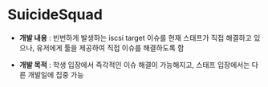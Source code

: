 # SuicideSquad

* __개발 내용__ : 빈번하게 발생하는 iscsi target 이슈를 현재 스태프가 직접 해결하고 있으나, 유저에게 툴을 제공하여 직접 이슈를 해결하도록 함

* __개발 목적__ : 학생 입장에서 즉각적인 이슈 해결이 가능해지고, 스태프 입장에서는 다른 개발일에 집중 가능
